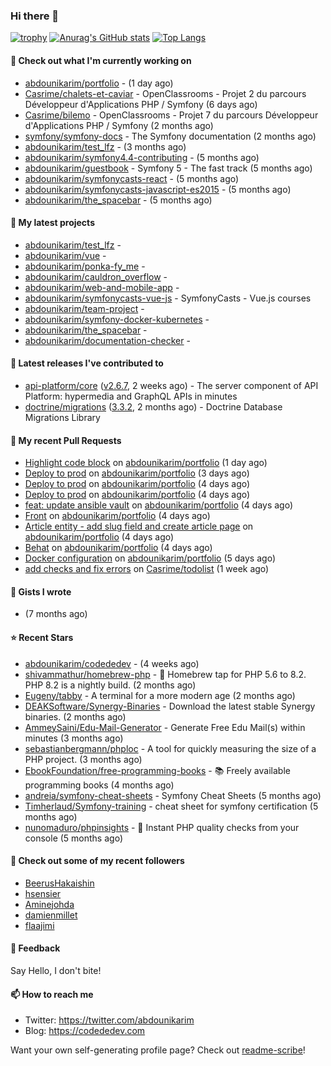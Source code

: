 ### Hi there 👋

[![trophy](https://github-profile-trophy.vercel.app/?username=abdounikarim&theme=onestar&row=1&column=7&no-frame=true&margin-w=13)](https://github.com/ryo-ma/github-profile-trophy)
[![Anurag's GitHub stats](https://github-readme-stats.vercel.app/api?username=abdounikarim&show_icons=true&theme=dark&count_private=true&hide_border=true)](https://github.com/anuraghazra/github-readme-stats)
[![Top Langs](https://github-readme-stats.vercel.app/api/top-langs/?username=abdounikarim&langs_count=8&layout=compact&theme=dark&hide_border=true)](https://github.com/anuraghazra/github-readme-stats)

#### 👷 Check out what I'm currently working on

- [abdounikarim/portfolio](https://github.com/abdounikarim/portfolio) -  (1 day ago)
- [Casrime/chalets-et-caviar](https://github.com/Casrime/chalets-et-caviar) - OpenClassrooms - Projet 2 du parcours Développeur d&#39;Applications PHP / Symfony (6 days ago)
- [Casrime/bilemo](https://github.com/Casrime/bilemo) - OpenClassrooms - Projet 7 du parcours Développeur d&#39;Applications PHP / Symfony (2 months ago)
- [symfony/symfony-docs](https://github.com/symfony/symfony-docs) - The Symfony documentation (2 months ago)
- [abdounikarim/test_lfz](https://github.com/abdounikarim/test_lfz) -  (3 months ago)
- [abdounikarim/symfony4.4-contributing](https://github.com/abdounikarim/symfony4.4-contributing) -  (5 months ago)
- [abdounikarim/guestbook](https://github.com/abdounikarim/guestbook) - Symfony 5 - The fast track (5 months ago)
- [abdounikarim/symfonycasts-react](https://github.com/abdounikarim/symfonycasts-react) -  (5 months ago)
- [abdounikarim/symfonycasts-javascript-es2015](https://github.com/abdounikarim/symfonycasts-javascript-es2015) -  (5 months ago)
- [abdounikarim/the_spacebar](https://github.com/abdounikarim/the_spacebar) -  (5 months ago)

#### 🌱 My latest projects

- [abdounikarim/test_lfz](https://github.com/abdounikarim/test_lfz) - 
- [abdounikarim/vue](https://github.com/abdounikarim/vue) - 
- [abdounikarim/ponka-fy_me](https://github.com/abdounikarim/ponka-fy_me) - 
- [abdounikarim/cauldron_overflow](https://github.com/abdounikarim/cauldron_overflow) - 
- [abdounikarim/web-and-mobile-app](https://github.com/abdounikarim/web-and-mobile-app) - 
- [abdounikarim/symfonycasts-vue-js](https://github.com/abdounikarim/symfonycasts-vue-js) - SymfonyCasts - Vue.js courses
- [abdounikarim/team-project](https://github.com/abdounikarim/team-project) - 
- [abdounikarim/symfony-docker-kubernetes](https://github.com/abdounikarim/symfony-docker-kubernetes) - 
- [abdounikarim/the_spacebar](https://github.com/abdounikarim/the_spacebar) - 
- [abdounikarim/documentation-checker](https://github.com/abdounikarim/documentation-checker) - 

#### 🔭 Latest releases I've contributed to

- [api-platform/core](https://github.com/api-platform/core) ([v2.6.7](https://github.com/api-platform/core/releases/tag/v2.6.7), 2 weeks ago) - The server component of API Platform: hypermedia and GraphQL APIs in minutes
- [doctrine/migrations](https://github.com/doctrine/migrations) ([3.3.2](https://github.com/doctrine/migrations/releases/tag/3.3.2), 2 months ago) - Doctrine Database Migrations Library

#### 🔨 My recent Pull Requests

- [Highlight code block](https://github.com/abdounikarim/portfolio/pull/99) on [abdounikarim/portfolio](https://github.com/abdounikarim/portfolio) (1 day ago)
- [Deploy to prod](https://github.com/abdounikarim/portfolio/pull/97) on [abdounikarim/portfolio](https://github.com/abdounikarim/portfolio) (3 days ago)
- [Deploy to prod](https://github.com/abdounikarim/portfolio/pull/96) on [abdounikarim/portfolio](https://github.com/abdounikarim/portfolio) (4 days ago)
- [Deploy to prod](https://github.com/abdounikarim/portfolio/pull/95) on [abdounikarim/portfolio](https://github.com/abdounikarim/portfolio) (4 days ago)
- [feat: update ansible vault](https://github.com/abdounikarim/portfolio/pull/94) on [abdounikarim/portfolio](https://github.com/abdounikarim/portfolio) (4 days ago)
- [Front](https://github.com/abdounikarim/portfolio/pull/93) on [abdounikarim/portfolio](https://github.com/abdounikarim/portfolio) (4 days ago)
- [Article entity - add slug field and create article page](https://github.com/abdounikarim/portfolio/pull/91) on [abdounikarim/portfolio](https://github.com/abdounikarim/portfolio) (4 days ago)
- [Behat](https://github.com/abdounikarim/portfolio/pull/89) on [abdounikarim/portfolio](https://github.com/abdounikarim/portfolio) (4 days ago)
- [Docker configuration](https://github.com/abdounikarim/portfolio/pull/87) on [abdounikarim/portfolio](https://github.com/abdounikarim/portfolio) (5 days ago)
- [add checks and fix errors](https://github.com/Casrime/todolist/pull/3) on [Casrime/todolist](https://github.com/Casrime/todolist) (1 week ago)

#### 📓 Gists I wrote

- [](https://gist.github.com/b237278802559acb0bcf1e2516ba718e) (7 months ago)

#### ⭐ Recent Stars

- [abdounikarim/codededev](https://github.com/abdounikarim/codededev) -  (4 weeks ago)
- [shivammathur/homebrew-php](https://github.com/shivammathur/homebrew-php) - :beer: Homebrew tap for PHP 5.6 to 8.2. PHP 8.2 is a nightly build. (2 months ago)
- [Eugeny/tabby](https://github.com/Eugeny/tabby) - A terminal for a more modern age (2 months ago)
- [DEAKSoftware/Synergy-Binaries](https://github.com/DEAKSoftware/Synergy-Binaries) - Download the latest stable Synergy binaries. (2 months ago)
- [AmmeySaini/Edu-Mail-Generator](https://github.com/AmmeySaini/Edu-Mail-Generator) - Generate Free Edu Mail(s) within minutes (3 months ago)
- [sebastianbergmann/phploc](https://github.com/sebastianbergmann/phploc) - A tool for quickly measuring the size of a PHP project. (3 months ago)
- [EbookFoundation/free-programming-books](https://github.com/EbookFoundation/free-programming-books) - :books: Freely available programming books (4 months ago)
- [andreia/symfony-cheat-sheets](https://github.com/andreia/symfony-cheat-sheets) - Symfony Cheat Sheets (5 months ago)
- [Timherlaud/Symfony-training](https://github.com/Timherlaud/Symfony-training) - cheat sheet for symfony certification (5 months ago)
- [nunomaduro/phpinsights](https://github.com/nunomaduro/phpinsights) - 🔰 Instant PHP quality checks from your console (5 months ago)

#### 👯 Check out some of my recent followers

- [BeerusHakaishin](https://github.com/BeerusHakaishin)
- [hsensier](https://github.com/hsensier)
- [Aminejohda](https://github.com/Aminejohda)
- [damienmillet](https://github.com/damienmillet)
- [flaajimi](https://github.com/flaajimi)

#### 💬 Feedback

Say Hello, I don't bite!

#### 📫 How to reach me

- Twitter: https://twitter.com/abdounikarim
- Blog: https://codededev.com

Want your own self-generating profile page? Check out [readme-scribe](https://github.com/muesli/readme-scribe)!
